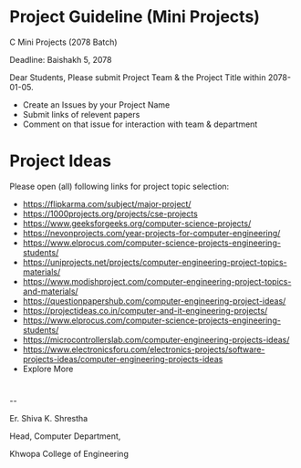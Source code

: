 # Project Guideline (Mini Projects)
C Mini Projects (2078 Batch)

Deadline:
Baishakh 5, 2078

Dear Students,
Please submit Project Team & the Project Title within 2078-01-05.
- Create an Issues by your Project Name
- Submit links of relevent papers
- Comment on that issue for interaction with team & department

# Project Ideas
Please open (all) following links for project topic selection:
- https://flipkarma.com/subject/major-project/
- https://1000projects.org/projects/cse-projects
- https://www.geeksforgeeks.org/computer-science-projects/
- https://nevonprojects.com/year-projects-for-computer-engineering/
- https://www.elprocus.com/computer-science-projects-engineering-students/
- https://uniprojects.net/projects/computer-engineering-project-topics-materials/
- https://www.modishproject.com/computer-engineering-project-topics-and-materials/
- https://questionpapershub.com/computer-engineering-project-ideas/
- https://projectideas.co.in/computer-and-it-engineering-projects/
- https://www.elprocus.com/computer-science-projects-engineering-students/
- https://microcontrollerslab.com/computer-engineering-projects-ideas/
- https://www.electronicsforu.com/electronics-projects/software-projects-ideas/computer-engineering-projects-ideas
- Explore More


# 
--

Er. Shiva K. Shrestha

Head, Computer Department,

Khwopa College of Engineering
